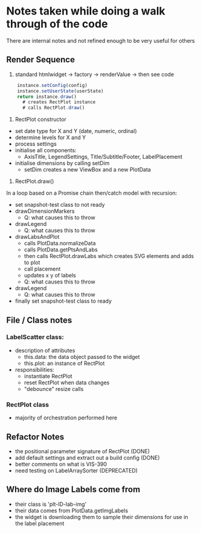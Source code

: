 # Notes taken while doing a walk through of the code

There are internal notes and not refined enough to be very useful for others

## Render Sequence

1. standard htmlwidget -> factory -> renderValue -> then see code

```js
    instance.setConfig(config)
    instance.setUserState(userState)
    return instance.draw()
      # creates RectPlot instance
      # calls RectPlot.draw()
```
    
1. RectPlot constructor

* set date type for X and Y (date, numeric, ordinal)
* determine levels for X and Y
* process settings
* initialise all components:
  * AxisTitle, LegendSettings, Title/Subtitle/Footer, LabelPlacement
* initialise dimensions by calling setDim
  * setDim creates a new ViewBox and a new PlotData
  
1. RectPlot.draw()

In a loop based on a Promise chain then/catch model with recursion:

* set snapshot-test class to not ready
* drawDimensionMarkers
  * Q: what causes this to throw
* drawLegend
  * Q: what causes this to throw
* drawLabsAndPlot
  * calls PlotData.normalizeData
  * calls PlotData.getPtsAndLabs
  * then calls RectPlot.drawLabs which creates SVG elements and adds to plot
  * call placement
  * updates x y of labels
  * Q: what causes this to throw
* drawLegend
  * Q: what causes this to throw
* finally set snapshot-test class to ready 

## File / Class notes

### LabelScatter class: 
  * description of attributes
    * this.data: the data object passed to the widget 
    * this.plot: an instance of RectPlot
  * responsibilities:
    * instantiate RectPlot
    * reset RectPlot when data changes
    * "debounce" resize calls
    
### RectPlot class
  * majority of orchestration performed here


## Refactor Notes

* the positional parameter signature of RectPlot (DONE)
* add default settings and extract out a build config (DONE)
* better comments on what is VIS-390
* need testing on LabelArraySorter (DEPRECATED)

## Where do Image Labels come from

* their class is 'plt-ID-lab-img'
* their data comes from PlotData.getImgLabels
* the widget is downloading them to sample their dimensions for use in the label placement


